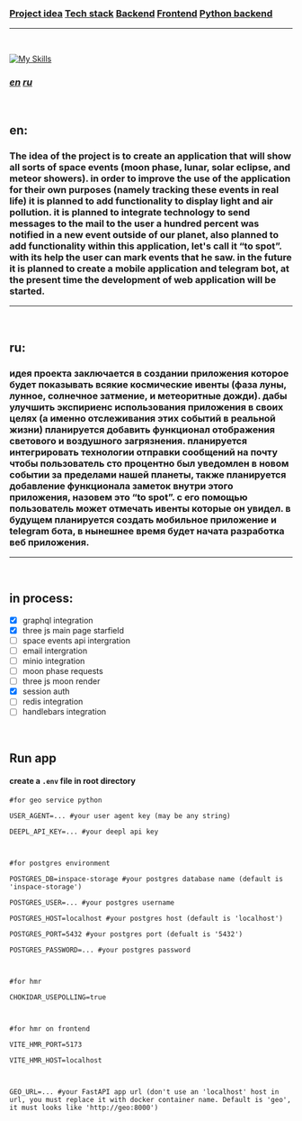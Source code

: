 ### <a href="#idea">Project idea</a> <a href="#stack">Tech stack</a> <a href="/api/README.md">Backend<a> <a href="#frontend">Frontend</a> <a href="#fastapi">Python backend</a>

---

<br id="stack">

[![My Skills](https://skillicons.dev/icons?i=nestjs,postgres,prisma,typescript,docker,webpack,yarn,python,fastapi,html,css,react,vite,styledcomponents,graphql,threejs)](https://skillicons.dev)

### **_<a href="#en_idea">en</a> <a href="ru_idea">ru</a>_**

<br id="en_idea">

## en:

### The idea of the project is to create an application that will show all sorts of space events (moon phase, lunar, solar eclipse, and meteor showers). in order to improve the use of the application for their own purposes (namely tracking these events in real life) it is planned to add functionality to display light and air pollution. it is planned to integrate technology to send messages to the mail to the user a hundred percent was notified in a new event outside of our planet, also planned to add functionality within this application, let's call it “to spot”. with its help the user can mark events that he saw. in the future it is planned to create a mobile application and telegram bot, at the present time the development of web application will be started.

---

<br id="ru_idea">

## ru:

### идея проекта заключается в создании приложения которое будет показывать всякие космические ивенты (фаза луны, лунное, солнечное затмение, и метеоритные дожди). дабы улучшить экспириенс использования приложения в своих целях (а именно отслеживания этих событий в реальной жизни) планируется добавить функционал отображения светового и воздушного загрязнения. планируется интегрировать технологии отправки сообщений на почту чтобы пользователь сто процентно был уведомлен в новом событии за пределами нашей планеты, также планируется добавление функционала заметок внутри этого приложения, назовем это “to spot”. с его помощью пользователь может отмечать ивенты которые он увидел. в будущем планируется создать мобильное приложение и telegram бота, в нынешнее время будет начата разработка веб приложения.

---

<br id="in_process">

## in process:

- [x] graphql integration
- [x] three js main page starfield
- [ ] space events api intergration
- [ ] email intergration
- [ ] minio integration
- [ ] moon phase requests
- [ ] three js moon render
- [x] session auth
- [ ] redis integration
- [ ] handlebars integration

<br id="run_app">

## Run app

#### create a `.env` file in root directory

```.env
#for geo service python

USER_AGENT=... #your user agent key (may be any string)

DEEPL_API_KEY=... #your deepl api key



#for postgres environment

POSTGRES_DB=inspace-storage #your postgres database name (default is 'inspace-storage')

POSTGRES_USER=... #your postgres username

POSTGRES_HOST=localhost #your postgres host (default is 'localhost')

POSTGRES_PORT=5432 #your postgres port (defualt is '5432')

POSTGRES_PASSWORD=... #your postgres password



#for hmr

CHOKIDAR_USEPOLLING=true



#for hmr on frontend

VITE_HMR_PORT=5173

VITE_HMR_HOST=localhost



GEO_URL=... #your FastAPI app url (don't use an 'localhost' host in url, you must replace it with docker container name. Default is 'geo', it must looks like 'http://geo:8000')
```
